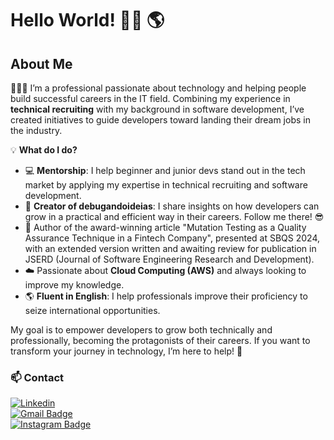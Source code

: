 # Hello World! 👋🏻 🌎  

## About Me  

👩🏻‍💻 I’m a professional passionate about technology and helping people build successful careers in the IT field. Combining my experience in **technical recruiting** with my background in software development, I’ve created initiatives to guide developers toward landing their dream jobs in the industry.  

💡 **What do I do?**  
- 💻 **Mentorship**: I help beginner and junior devs stand out in the tech market by applying my expertise in technical recruiting and software development.  
- 🚀 **Creator of debugandoideias**: I share insights on how developers can grow in a practical and efficient way in their careers.  Follow me there! 😎
- 📝 Author of the award-winning article "Mutation Testing as a Quality Assurance Technique in a Fintech Company", presented at SBQS 2024, with an extended version written and awaiting review for publication in JSERD (Journal of Software Engineering Research and Development). 
- ☁️ Passionate about **Cloud Computing (AWS)** and always looking to improve my knowledge.  
- 🌎 **Fluent in English**: I help professionals improve their proficiency to seize international opportunities.

My goal is to empower developers to grow both technically and professionally, becoming the protagonists of their careers. If you want to transform your journey in technology, I’m here to help! 🚀

### 📫 Contact 
[![Linkedin](https://img.shields.io/badge/-LinkedIn-blue?style=flat-square&logo=Linkedin&logoColor=white&link=https://www.linkedin.com/in/fernanda-cardoso-domenicali-83a225158/)](https://www.linkedin.com/in/fernanda-cardoso-domenicali-83a225158/)  
[![Gmail Badge](https://img.shields.io/badge/-Email-006bed?style=flat-square&logo=Gmail&logoColor=white&link=mailto:fernandadomedeveloper@gmail.com)](mailto:fernandadomedeveloper@gmail.com)  
[![Instagram Badge](https://img.shields.io/badge/-Instagram-E4405F?style=flat-square&logo=Instagram&logoColor=white&link=#)](https://www.instagram.com/debugandoideias?igsh=a2Uza2ljNXAzeHQ%3D&utm_source=qr)
